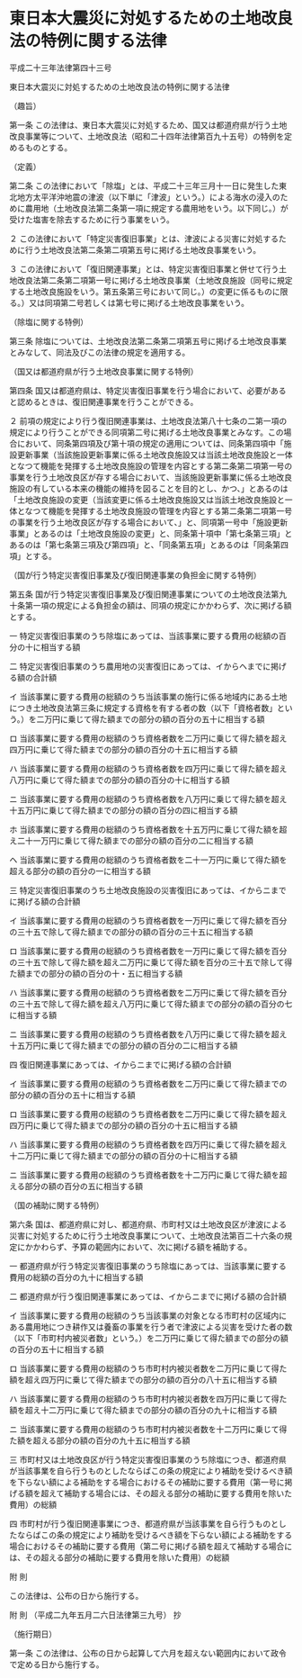 # 東日本大震災に対処するための土地改良法の特例に関する法律

平成二十三年法律第四十三号

東日本大震災に対処するための土地改良法の特例に関する法律

（趣旨）

第一条 この法律は、東日本大震災に対処するため、国又は都道府県が行う土地改良事業等について、土地改良法（昭和二十四年法律第百九十五号）の特例を定めるものとする。

（定義）

第二条 この法律において「除塩」とは、平成二十三年三月十一日に発生した東北地方太平洋沖地震の津波（以下単に「津波」という。）による海水の浸入のために農用地（土地改良法第二条第一項に規定する農用地をいう。以下同じ。）が受けた塩害を除去するために行う事業をいう。

２ この法律において「特定災害復旧事業」とは、津波による災害に対処するために行う土地改良法第二条第二項第五号に掲げる土地改良事業をいう。

３ この法律において「復旧関連事業」とは、特定災害復旧事業と併せて行う土地改良法第二条第二項第一号に掲げる土地改良事業（土地改良施設（同号に規定する土地改良施設をいう。第五条第三号において同じ。）の変更に係るものに限る。）又は同項第二号若しくは第七号に掲げる土地改良事業をいう。

（除塩に関する特例）

第三条 除塩については、土地改良法第二条第二項第五号に掲げる土地改良事業とみなして、同法及びこの法律の規定を適用する。

（国又は都道府県が行う土地改良事業に関する特例）

第四条 国又は都道府県は、特定災害復旧事業を行う場合において、必要があると認めるときは、復旧関連事業を行うことができる。

２ 前項の規定により行う復旧関連事業は、土地改良法第八十七条の二第一項の規定により行うことができる同項第二号に掲げる土地改良事業とみなす。この場合において、同条第四項及び第十項の規定の適用については、同条第四項中「施設更新事業（当該施設更新事業に係る土地改良施設又は当該土地改良施設と一体となつて機能を発揮する土地改良施設の管理を内容とする第二条第二項第一号の事業を行う土地改良区が存する場合において、当該施設更新事業に係る土地改良施設の有している本来の機能の維持を図ることを目的とし、かつ、」とあるのは「土地改良施設の変更（当該変更に係る土地改良施設又は当該土地改良施設と一体となつて機能を発揮する土地改良施設の管理を内容とする第二条第二項第一号の事業を行う土地改良区が存する場合において、」と、同項第一号中「施設更新事業」とあるのは「土地改良施設の変更」と、同条第十項中「第七条第三項」とあるのは「第七条第三項及び第四項」と、「同条第五項」とあるのは「同条第四項」とする。

（国が行う特定災害復旧事業及び復旧関連事業の負担金に関する特例）

第五条 国が行う特定災害復旧事業及び復旧関連事業についての土地改良法第九十条第一項の規定による負担金の額は、同項の規定にかかわらず、次に掲げる額とする。

一 特定災害復旧事業のうち除塩にあっては、当該事業に要する費用の総額の百分の十に相当する額

二 特定災害復旧事業のうち農用地の災害復旧にあっては、イからヘまでに掲げる額の合計額

イ 当該事業に要する費用の総額のうち当該事業の施行に係る地域内にある土地につき土地改良法第三条に規定する資格を有する者の数（以下「資格者数」という。）を二万円に乗じて得た額までの部分の額の百分の五十に相当する額

ロ 当該事業に要する費用の総額のうち資格者数を二万円に乗じて得た額を超え四万円に乗じて得た額までの部分の額の百分の十五に相当する額

ハ 当該事業に要する費用の総額のうち資格者数を四万円に乗じて得た額を超え八万円に乗じて得た額までの部分の額の百分の十に相当する額

ニ 当該事業に要する費用の総額のうち資格者数を八万円に乗じて得た額を超え十五万円に乗じて得た額までの部分の額の百分の四に相当する額

ホ 当該事業に要する費用の総額のうち資格者数を十五万円に乗じて得た額を超え二十一万円に乗じて得た額までの部分の額の百分の二に相当する額

ヘ 当該事業に要する費用の総額のうち資格者数を二十一万円に乗じて得た額を超える部分の額の百分の一に相当する額

三 特定災害復旧事業のうち土地改良施設の災害復旧にあっては、イからニまでに掲げる額の合計額

イ 当該事業に要する費用の総額のうち資格者数を一万円に乗じて得た額を百分の三十五で除して得た額までの部分の額の百分の三十五に相当する額

ロ 当該事業に要する費用の総額のうち資格者数を一万円に乗じて得た額を百分の三十五で除して得た額を超え二万円に乗じて得た額を百分の三十五で除して得た額までの部分の額の百分の十・五に相当する額

ハ 当該事業に要する費用の総額のうち資格者数を二万円に乗じて得た額を百分の三十五で除して得た額を超え八万円に乗じて得た額までの部分の額の百分の七に相当する額

ニ 当該事業に要する費用の総額のうち資格者数を八万円に乗じて得た額を超え十五万円に乗じて得た額までの部分の額の百分の二に相当する額

四 復旧関連事業にあっては、イからニまでに掲げる額の合計額

イ 当該事業に要する費用の総額のうち資格者数を二万円に乗じて得た額までの部分の額の百分の五十に相当する額

ロ 当該事業に要する費用の総額のうち資格者数を二万円に乗じて得た額を超え四万円に乗じて得た額までの部分の額の百分の十五に相当する額

ハ 当該事業に要する費用の総額のうち資格者数を四万円に乗じて得た額を超え十二万円に乗じて得た額までの部分の額の百分の十に相当する額

ニ 当該事業に要する費用の総額のうち資格者数を十二万円に乗じて得た額を超える部分の額の百分の五に相当する額

（国の補助に関する特例）

第六条 国は、都道府県に対し、都道府県、市町村又は土地改良区が津波による災害に対処するために行う土地改良事業について、土地改良法第百二十六条の規定にかかわらず、予算の範囲内において、次に掲げる額を補助する。

一 都道府県が行う特定災害復旧事業のうち除塩にあっては、当該事業に要する費用の総額の百分の九十に相当する額

二 都道府県が行う復旧関連事業にあっては、イからニまでに掲げる額の合計額

イ 当該事業に要する費用の総額のうち当該事業の対象となる市町村の区域内にある農用地につき耕作又は養畜の事業を行う者で津波による災害を受けた者の数（以下「市町村内被災者数」という。）を二万円に乗じて得た額までの部分の額の百分の五十に相当する額

ロ 当該事業に要する費用の総額のうち市町村内被災者数を二万円に乗じて得た額を超え四万円に乗じて得た額までの部分の額の百分の八十五に相当する額

ハ 当該事業に要する費用の総額のうち市町村内被災者数を四万円に乗じて得た額を超え十二万円に乗じて得た額までの部分の額の百分の九十に相当する額

ニ 当該事業に要する費用の総額のうち市町村内被災者数を十二万円に乗じて得た額を超える部分の額の百分の九十五に相当する額

三 市町村又は土地改良区が行う特定災害復旧事業のうち除塩につき、都道府県が当該事業を自ら行うものとしたならばこの条の規定により補助を受けるべき額を下らない額による補助をする場合におけるその補助に要する費用（第一号に掲げる額を超えて補助する場合には、その超える部分の補助に要する費用を除いた費用）の総額

四 市町村が行う復旧関連事業につき、都道府県が当該事業を自ら行うものとしたならばこの条の規定により補助を受けるべき額を下らない額による補助をする場合におけるその補助に要する費用（第二号に掲げる額を超えて補助する場合には、その超える部分の補助に要する費用を除いた費用）の総額

附 則

この法律は、公布の日から施行する。

附 則 （平成二九年五月二六日法律第三九号） 抄

（施行期日）

第一条 この法律は、公布の日から起算して六月を超えない範囲内において政令で定める日から施行する。
